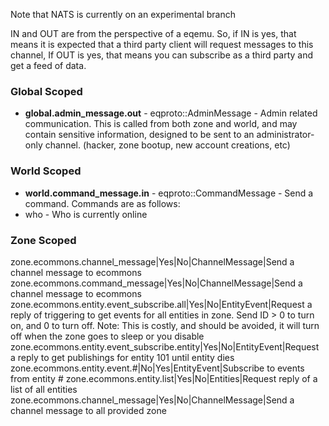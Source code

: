 Note that NATS is currently on an experimental branch

IN and OUT are from the perspective of a eqemu. So, if IN is yes, that means it is expected that a third party client will request messages to this channel, If OUT is yes, that means you can subscribe as a third party and get a feed of data.

### Global Scoped
* **global.admin_message.out** - eqproto::AdminMessage - Admin related communication. This is called from both zone and world, and may contain sensitive information, designed to be sent to an administrator-only channel. (hacker, zone bootup, new account creations, etc)

### World Scoped
* **world.command_message.in** - eqproto::CommandMessage - Send a command. Commands are as follows:
* who - Who is currently online

### Zone Scoped
zone.ecommons.channel_message|Yes|No|ChannelMessage|Send a channel message to ecommons
zone.ecommons.command_message|Yes|No|ChannelMessage|Send a channel message to ecommons
zone.ecommons.entity.event_subscribe.all|Yes|No|EntityEvent|Request a reply of triggering to get events for all entities in zone. Send ID > 0 to turn on, and 0 to turn off. Note: This is costly, and should be avoided, it will turn off when the zone goes to sleep or you disable
zone.ecommons.entity.event_subscribe.entity|Yes|No|EntityEvent|Request a reply to get publishings for entity 101 until entity dies
zone.ecommons.entity.event.#|No|Yes|EntityEvent|Subscribe to events from entity #
zone.ecommons.entity.list|Yes|No|Entities|Request reply of a list of all entities
zone.ecommons.channel_message|Yes|No|ChannelMessage|Send a channel message to all provided zone